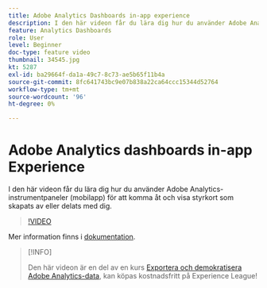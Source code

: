 ```yaml
---
title: Adobe Analytics Dashboards in-app experience
description: I den här videon får du lära dig hur du använder Adobe Analytics-instrumentpaneler (mobilapp) för att komma åt och visa styrkort som skapats av eller delats med dig.
feature: Analytics Dashboards
role: User
level: Beginner
doc-type: feature video
thumbnail: 34545.jpg
kt: 5287
exl-id: ba29664f-da1a-49c7-8c73-ae5b65f11b4a
source-git-commit: 8fc641743bc9e07b838a22ca64ccc15344d52764
workflow-type: tm+mt
source-wordcount: '96'
ht-degree: 0%

---
```


# Adobe Analytics dashboards in-app Experience

I den här videon får du lära dig hur du använder Adobe Analytics-instrumentpaneler (mobilapp) för att komma åt och visa styrkort som skapats av eller delats med dig.

>[!VIDEO](https://video.tv.adobe.com/v/34545/?quality=12&learn=on)

Mer information finns i [dokumentation](https://experienceleague.adobe.com/docs/analytics/analyze/mobapp/home.html?lang=en).

>[!INFO]
>
> Den här videon är en del av en kurs [Exportera och demokratisera Adobe Analytics-data](https://experienceleague.adobe.com/?recommended=Analytics-A-1-2022.1.democratizing), kan köpas kostnadsfritt på Experience League!